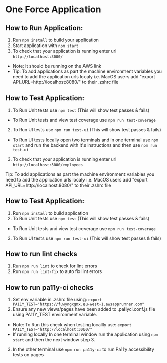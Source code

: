 # One Force Application

## How to Run Application:

1. Run `npm install` to build your application
2. Start application with `npm start`
3. To check that your application is running enter url `http://localhost:3000/`

-   Note: It should be running on the AWS link
-   Tip: To add applications as part the machine environment variables you need to add the application urls localy i.e. MacOS users add "export API_URL=http://localhost:8080/" to their .zshrc file

## How to Test Application:

1. To Run Unit tests use `npm test` (This will show test passes & fails)

-   To Run Unit tests and view test coverage use `npm run test-coverage`

2. To Run UI tests use `npm run test-ui` (This will show test passes & fails)

-   To Run UI tests locally open two terminals and in one terminal use `npm start` and run the backend with it's instructions and then use `npm run test-ui`

3. To check that your application is running enter url `http://localhost:3000/employees`

Tip: To add applications as part the machine environment variables you need to add the application urls localy i.e.
MacOS users add "export API_URL=http://localhost:8080/" to their .zshrc file

## How to Test Application:

1. Run `npm install` to build application
2. To Run Unit tests use `npm test` (This will show test passes & fails)

-   To Run Unit tests and view test coverage use `npm run test-coverage`

3. To Run UI tests use `npm run test-ui` (This will show test passes & fails)

## How to run lint checks

1. Run `npm run lint` to check for lint errors
2. Run `npm run lint-fix` to auto fix lint errors

## How to run pa11y-ci checks

1. Set env variable in .zshrc file using: `export PA11Y_TEST="https://fuwyngxgmx.eu-west-1.awsapprunner.com"`
2. Ensure any new views/pages have been added to .pallyci.conf.js file using PA11Y_TEST environment variable.

-   Note: To Run this check when testing locallly use: `export PA11Y_TEST="http://localhost:3000/"`
-   If running locally In one terminal window run the application using `npm start` and then the next window step 3.

3. In the other terminal use `npm run pa11y-ci` to run Pa11y accessibility tests on pages
